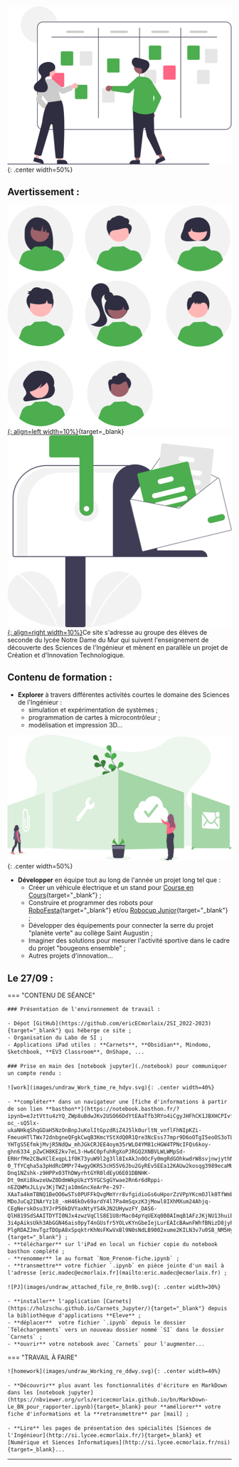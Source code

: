 ![board](images/undraw_Scrum_board_re_wk7v.svg){: .center width=50%}

## Avertissement :

[![PJ](images/undraw_Team_re_0bfe.svg ""){: align=left width=10%}](){target=_blank}[![PJ](images/undraw_Mailbox_re_dvds.svg ""){: align=right width=10%}](mailto:)Ce site s'adresse au groupe des élèves de seconde du lycée Notre Dame du Mur qui suivent l'enseignement de découverte des Sciences de l'Ingénieur et mènent en parallèle un projet de Création et d'Innovation Technologique.


## Contenu de formation :

- **Explorer** à travers différentes activités courtes le domaine des Sciences de l'Ingénieur :  
    - simulation et expérimentation de systèmes ;
    - programmation de cartes à microcontrôleur ;
    - modélisation et impression 3D...

![features_overview](images/undraw_features_overview_jg7a.svg){: .center width=50%}

- **Développer** en équipe tout au long de l'année un projet long tel que :
    - Créer un véhicule électrique et un stand pour [Course en Cours](https://www.course-en-cours.com/fr/){target="_blank"} ;
    - Construire et programmer des robots pour [RoboFesta](https://www.toutatice.fr/portail/pagemarker/1/cms/espace-educ/e-d-d/daac/ep-daac/concours/concours-academiques/robofesta.proxy?scope=__nocache&pageParams=&pagePath=%252Fdefault%252F_dyn_cG9ydGFsU2l0ZVpYTndZV05sTFdWa2RXTV9lX2RaUzFrTFdRX2VfZFpHRmhZd19lX2VfZFpYQXRaR0ZoWXdfZV9l.Y21zOi9lc3BhY2UtZWR1Yy9lLWQtZC9kYWFjL2VwLWRhYWM%253D.X19OX18%253D.X19FX18%253D.X19OX18%253D%252F_CMS_LAYOUT&displayContext=menu&addToBreadcrumb=0){target="_blank"} et/ou [Robocup Junior](https://www.robocup.fr/robocupjunior-1){target="_blank"} ;
    - Développer des équipements pour connecter la serre du projet "planète verte" au collège Saint Augustin ;
    - Imaginer des solutions pour mesurer l'activité sportive dans le cadre du projet "bougeons ensemble" ;
    - Autres projets d'innovation...

[mail]: mailto:eric.madec@ecmorlaix.fr "eric.madec@ecmorlaix.fr"
<!-- 
## Le 07/12

Bilan QuickPi

## Le 30/11

BBC micro:bit



***



## Les 08 et 15/03 :

- **Programmer** une carte [BBC micro:bit](./bbc_microbit){target=_blank}

***
## Les 22/02 et 01/03 :

- **​Prise en main** de la programmation des Lego Mindstorms EV3 avec l'application : "EV3 Classroom" :
    1. **Hello !** => expérimenter afin d'expliquer comment fonctionne la communication avec la brique depuis une tablette et depuis un PC...  ;​​​​​
    2. **Moteurs et capteurs** => programmer les différents capteurs et moteurs disponibles afin d'expliquer leur fonctionnement... ;
    3. **Se déplacer** => construire et programmer une base motrice afin d'expliquer le déplacement produit par les différentes instructions... ;
    4. **Fichier > Nouveau Projet**  =>  créer une nouvelle trame de programmation personnalisée et la partager...

***
## Le 01/02 :

### Activités :

- Retour sur l'application [PYRATES](https://py-rates.fr/) afin de lever et résoudre les difficultés rencontrées ;

- Poursuite de la programmation des objets connectés à partir de la plateforme [**Castor Informatique France-IOI**](https://concours.castor-informatique.fr/){target="_blank"} et la complétion du notebook [Quick_Pi-Objets_connectes-Parcours_1.ipynb](./Quick_Pi-Objets_connectes-Parcours_1)​​ ;

### Prolongements durant les vacances pour le 22/02 :

- Finir tous les niveaux de [PYRATES](https://py-rates.fr/) ==**-> me transmettre par [mail] votre code personnel ainsi que le temps et le nombre d'essais qu'il vous faut pour passer chaque niveau...**== ;

- Finir la programmation des objets connectés sur la [plateforme de France-IOI​​](https://amazon.quick-pi.org/){target="_blank"} ;


***
## Le 25/01 :

### Activités :

- Découverte de la [modélisation 3D](modelisation_3D) avec BlocksCAD et/ou TinkerCAD-CodeBlocks (code de la classe C8K89DHD4Y7K) ;

### Prolongements pour le 01/02 :

- Poursuivre plus avant l'activité de [modélisation 3D](modelisation_3D)...

- Finir tous les niveaux de [PYRATES](https://py-rates.fr/){target="_blank"} ;

- Poursuivre la programmation des objets connectés sur la [plateforme de France-IOI​​](https://amazon.quick-pi.org/){target="_blank"} ;

***

## Le 18/01 :

### Activités :

- Point d'avancement quant à la programmation des objets connectés à partir de la plateforme [**Castor Informatique France-IOI**](https://concours.castor-informatique.fr/){target="_blank"} et la complétion du notebook [Quick_Pi-Objets_connectes-Parcours_1.ipynb](./Quick_Pi-Objets_connectes-Parcours_1)​​ ;

- Evoluer de la programmation Scratch vers Python grace à l'application [PYRATES](https://py-rates.fr/) : ==**-> me transmettre par [mail] votre code personnel ainsi que le temps et le nombre d'essais qu'il vous faut pour passer chaque niveau...**== ;


### Prolongements :

- Finir tous les niveaux de [PYRATES](https://py-rates.fr/){target="_blank"} ;

- Poursuivre la programmation des objets connectés sur la [plateforme de France-IOI​​](https://amazon.quick-pi.org/){target="_blank"} ;


***
## Le 11/01 :

### Activités :

#### Remédiation [Prise en main des notebook jupyter](./#prise-en-main-des-notebook-jupyter-pour-communiquer-un-compte-rendu) ;

#### Découvrir la programmation des objets connectés :

- avec la carte [**QuickPi**](https://quick-pi.org/){target="_blank"} à partir de la plateforme [**Castor Informatique France-IOI**](https://concours.castor-informatique.fr/){target="_blank"}​ en utilisant le code fourni​​​ pour le **Parcours_1** ;

- **regardez** la [vidéo de prise en main de l'interface](https://web.microsoftstream.com/video/3d15c5a0-a510-4553-a45c-892de0227100){target="_blank"} ;

​> **notez, transmettez-moi et conservez** votre code personnel pour ce Parcours pour y retourner d'une fois sur l'autre ;

### Prolongements, à faire pour le 18/01 :

- Poursuivre la programmation des objets connectés sur la [plateforme de France-IOI​​](https://amazon.quick-pi.org/){target="_blank"} ;

- Télécharger puis compléter progressivement le notebook [Quick_Pi-Objets_connectes-Parcours_1.ipynb](./Quick_Pi-Objets_connectes-Parcours_1)​​... 


## Le 07/06 :

- **Prise en main** de la programmation des Lego Mindstorms EV3 avec l'application : "EV3 Classroom" :
    1. **Hello !** => expérimenter afin d'expliquer comment fonctionne la communication avec la brique depuis une tablette et depuis un PC...  ;
    2. **Moteurs et capteurs** => programmer les différents capteurs et moteurs disponibles afin d'expliquer leur fonctionnement... ;
    3. **Se déplacer** => construire et programmer une base motrice afin d'expliquer le déplacement produit par les différentes instructions... ;
    4. **Fichier > Nouveau Projet**  =>  créer une nouvelle trame de programmation personnalisée et la partager...

***

## Le 31/05 :

### Activités :

- Découverte de la [modélisation 3D](./modelisation_3D) avec BlocksCAD et/ou TinkerCAD-CodeBlocks (code de la classe C8K89DHD4Y7K) ;

### Prolongements pour le 07/06 :

- Poursuivre plus avant l'activité de [modélisation 3D](modelisation_3D)...

- Finir tous les niveaux de [PYRATES](https://py-rates.fr/){target="_blank"} ;

- Résoudre le [Casse-Tête](http://isn.si.lycee.ecmorlaix.fr/casseTete/){target="_blank"} en ligne...


## Le 17/05

- **Programmer** une carte [BBC micro:bit](./bbc_microbit){target=_blank}

-->
## Le 27/09 :

=== "CONTENU DE SÉANCE"

    ### Présentation de l'environnement de travail :
    
    - Dépot [GitHub](https://github.com/ericECmorlaix/2SI_2022-2023){target="_blank"} qui héberge ce site ;
    - Organisation du Labo de SI ;
    - Applications iPad utiles : **Carnets**, **Obsidian**, Mindomo, Sketchbook, **EV3 Classroom**, OnShape, ...   

    ### Prise en main des [notebook jupyter](./notebook) pour communiquer un compte rendu :

    ![work](images/undraw_Work_time_re_hdyv.svg){: .center width=40%}

    - **compléter** dans un navigateur une [fiche d'informations à partir de son lien **basthon**](https://notebook.basthon.fr/?ipynb=eJztVttu4zYQ_ZWp8uBdwJKv2USO66DdYtEAaTfb3RYo4iCgyJHFhCK1JBXHCPIvfUw-oc_-sQ5lx-ukaNHkqShqGDaH5NzOnBnpJuKolItGpzdRiZ4J5lk0urltN_vnflFhNIpKZi-FmeuoHTlTWx72dnbgneQFgkCwqB3KmcYStXdQ0R1Qre3NcEss77mpr9D6oOTgI5eoOS3oTLWO9Gx5ryXWNrptPz-YHTgS5EfmkjMvjR5NdQw_mhJGkCRJEE4oym35rWLO4YM81cHGW4TPNcIFQs6koy-ghn6334_pZwCH8KE2kv7eL3-Hw6C0pfuhRgXoPJRGQ2XNBVLWLWMpSd-ERHrfMe2CBwXClExqpL1f0K73yuW9l2g3ll8IxAkJn0OcFy0mgRdGOhkwdrW8svjnwjythNxUImTvkBtN-0_TfYCqha5a3pHdRcDMPr74wgyOKRS3cH55V6Jbu2GyREv5EEa12KAUw2kosqg3989ecaMUhtg9RePIQMUs075Y3gVBtZiwGCovWjWlJ4mNc8yoYst7F0pFmHDcmHsNo-Dnq1NZshk-z9HPPx03ThDWyrhtGYR0ldEyU6E01DBNHK-Dt_9mXi8kwzeUwZ0DdmWkpUkzY5YGCSgGYwae2Rn6r6dRppi-nEZQWMxJLLyv3KjTWZja10mGncXeArPe-297-XAaTa4kmTBNQ1BeOO6wSTs0PUFFkQvgMmYrr8vfgidioGs6uHporZzVPpYKcmOJlk0TfWmbZmq8I8gIlcOnWUfe1s6jiEa0wCcYcCNwO__cEgmOTha-MDoJuCq2INArYz18_-mH46kOv69ardY4l7Pa4mSqxzK3jMowl8IXhMXum24Ahjq-CEgNerskOsu3YJrP50kDVYaxNtyYS4kJN2UHywzFY_DAS6-QlH819SdSAAITDYTI0NJx4zwzVqClS8E1U8rMac04pYqUEXq0B0AImqB1AFzJKjNU13huibYHBB-3i4pAiksUkh3AbGGN46ais0pyT4nGUsfr5YOLvKYnGbeIejLurEAIcBAwnFWhfBNizD8jyPHfPJ4ghoBXXRElktwG8ow7W06APuS2sy4I1eY1lRSvkdfh_JyegdpHo147It9V7VcP39X6gQer23hODV0r_xfqG0Lhte8QklKT5vgJW5JAEDDZBXIPzEP3utfP8wHfn5DVRrPwpQqK_xPo30kgGiCPpubt2fPn6EdUNL1KI9vQvFecPTIZXaLVqFyFPEia8iadquHRgMysqXS-PlgRDAZJmvTgzTDOpA8xSpqktrKhNsFKwVxBl9N0sNdLB9002xume2KILN3v7u0SB_NM5HyXp71h2st3xT7mOBwidvd7_f1c8EGap_TOFd2SaZ2FOcuI9sMvwnkptSFX_ds_ANaNzPI){target="_blank"} ;
    - **télécharger** sur l'iPad en local un fichier copie du notebook basthon complété ;
    - **renommer** le au format `Nom_Prenom-fiche.ipynb` ;
    - **transmettre** votre fichier `.ipynb` en pièce jointe d'un mail à l'adresse [eric.madec@ecmorlaix.fr](mailto:eric.madec@ecmorlaix.fr) ;

    ![PJ](images/undraw_attached_file_re_0n9b.svg){: .center width=30%}

    - **installer** l'application [Carnets](https://holzschu.github.io/Carnets_Jupyter/){target="_blank"} depuis la bibliothèque d'applications **Eleve** ;
    - **déplacer**  votre fichier `.ipynb` depuis le dossier `Téléchargements` vers un nouveau dossier nommé `SI` dans le dossier `Carnets` ;
    - **ouvrir** votre notebook avec `Carnets` pour l'augmenter...


=== "TRAVAIL À FAIRE"

    ![homework](images/undraw_Working_re_ddwy.svg){: .center width=40%}

    - **Découvrir** plus avant les fonctionnalités d'écriture en MarkDown dans les [notebook jupyter](https://nbviewer.org/urls/ericecmorlaix.github.io/bn/MarkDown-Le_BN_pour_rapporter.ipynb){target=_blank} pour **améliorer** votre fiche d'informations et la **retransmettre** par [mail] ;

    - **Lire** les pages de présentation des spécialités [Siences de l'Ingénieur](http://si.lycee.ecmorlaix.fr/){target=_blank} et [Numérique et Siences Informatiques](http://si.lycee.ecmorlaix.fr/nsi){target=_blank}...


***
<!-- 
## Le 29/03 :

### Activités :

- Evoluer de la programmation Scratch vers Python grace à l'application [PYRATES](https://py-rates.fr/){target=_blank} : ==**-> me transmettre par [mail] votre code personnel ainsi que le temps et le nombre d'essais qu'il vous faut pour passer chaque niveau...**== ;


### Prolongements pour le 26/04 :


- **Finir** tous les niveaux de [PYRATES](https://py-rates.fr/){target=_blank} ;
 -->










